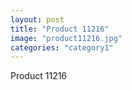 ```yaml
---
layout: post
title: "Product 11216"
image: "product11216.jpg"
categories: "category1"
---
```

Product 11216
